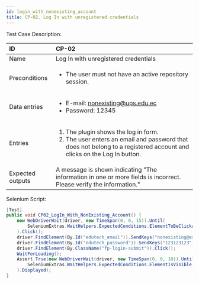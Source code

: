 ```yaml
---
id: login_with_nonexisting_account
title: CP-02. Log In with unregistered credentials
---
```


Test Case Description:

| ID               | CP-02                                                                                                                                                                           |
|:-----------------|:--------------------------------------------------------------------------------------------------------------------------------------------------------------------------------|
| Name             | Log In with unregistered credentials                                                                                                                                            |
| Preconditions    | <ul><li>The user must not have an active repository session.</li></ul>                                                                                                          |
| Data entries     | <ul><li>E-mail: nonexisting@ups.edu.ec</li><li>Password: 12345</li></ul>                                                                                                        |
| Entries          | <ol><li>The plugin shows the log in form.</li><li>The user enters an email and password that does not belong to a registered account and clicks on the Log In button.</li></ol> |
| Expected outputs | A message is shown indicating "The information in one or more fields is incorrect. Please verify the information."                                                              |

Selenium Script:
```cs
[Test]
public void CP02_LogIn_With_NonExisting_Account() {
    new WebDriverWait(driver, new TimeSpan(0, 0, 15)).Until(
        SeleniumExtras.WaitHelpers.ExpectedConditions.ElementToBeClickable(By.Id("edutech_email"))
    ).Click();
    driver.FindElement(By.Id("edutech_email")).SendKeys("nonexisting@example.com");
    driver.FindElement(By.Id("edutech_password")).SendKeys("123123123");
    driver.FindElement(By.ClassName("fp-login-submit")).Click();
    WaitForLoading();
    Assert.True(new WebDriverWait(driver, new TimeSpan(0, 0, 10)).Until(
        SeleniumExtras.WaitHelpers.ExpectedConditions.ElementIsVisible(By.ClassName("moodle-exception-message"))
    ).Displayed);
}
```